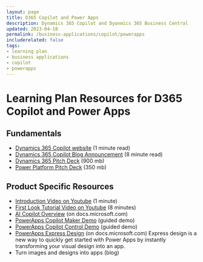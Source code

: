 ```yaml
---
layout: page
title: D365 Copilot and Power Apps
description: Dynamics 365 Copilot and Dyanmics 365 Business Central
updated: 2023-04-18
permalink: /business-applications/copilot/powerapps
includerelated: false
tags:
- learning plan
- business applications
- copilot
- powerapps
---
```


# Learning Plan Resources for D365 Copilot and Power Apps

## **Fundamentals** 

* <a href="https://www.microsoft.com/en-us/ai/dynamics-365-ai" target="_blank">Dynamics 365 Copilot website<a/> (1 minute read)
* <a href="https://cloudblogs.microsoft.com/dynamics365/bdm/2023/03/06/introducing-microsoft-dynamics-365-copilot-bringing-next-generation-ai-to-every-line-of-business" target="_blank">Dynamics 365 Copilot Blog Announcement<a/> (8 minute read)
* <a href="https://transform.microsoft.com/download?assetname=assets/Business%20Applications%20AI%20Seller%20Pitch%20Deck.pptx&download=1/" target="_blank">Dynamics 365 Pitch Deck<a/> (900 mb)
* <a href="https://transform.microsoft.com/modernwork/download?assetname=assets%2FLow%20Code%20%2B%20AI%20Pitch%20Deck.pptx&download=1" target="_blank">Power Platform Pitch Deck<a/> (350 mb)

## **Product Specific Resources** 

* <a href="https://www.youtube.com/watch?v=TOsRhrSXohY" target="_blank">Introduction Video on Youtube<a/><a/> (1 minute)
* <a href="https://www.youtube.com/watch?v=nwr6I_Mxrns" target="_blank">First Look Tutorial Video on Youtube<a/> (8 minutes)
* <a href="https://learn.microsoft.com/en-us/power-apps/maker/canvas-apps/ai-overview" target="_blank">AI Copilot Overview<a/> (on docs.microsoft.com)
* <a href="https://demobuilderwebcpptxz.blob.core.windows.net/power-apps-maker-copilot/startdemo.html" target="_blank"> PowerApps Copilot Maker Demo<a/> (guided demo)
* <a href="https://demobuilderwebcpptxz.blob.core.windows.net/power-apps-copilot-control-demo/startdemo.html" target="_blank"> PowerApps Copilot Control Demo<a/>  (guided demo)
* <a href="https://learn.microsoft.com/en-us/power-apps/maker/canvas-apps/express-design" target="_blank"> PowerApps Express Design<a/> (on docs.microsoft.com) Express design is a new way to quickly get started with Power Apps by instantly transforming your visual design into an app.
* <a href="https://powerapps.microsoft.com/en-us/blog/new-express-design-in-power-apps-converts-images-and-designs-to-apps-in-seconds" target="_blank"><a/> Turn images and designs into apps (blog)
